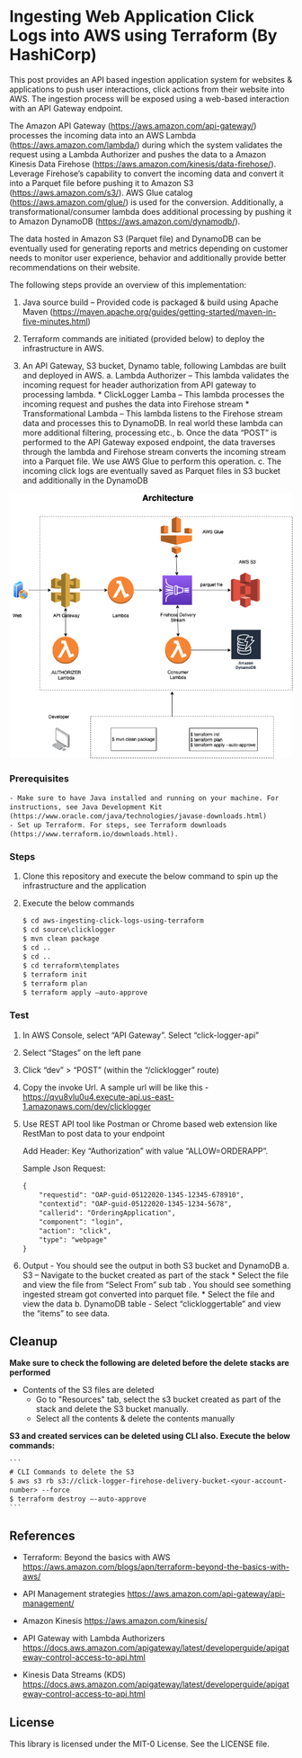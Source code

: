 # Ingesting Web Application Click Logs into AWS using Terraform (By HashiCorp)

This post provides an API based ingestion application system for websites & applications to push user interactions, click actions from their website into AWS. The ingestion process will be exposed using a web-based interaction with an API Gateway endpoint. 

The Amazon API Gateway (https://aws.amazon.com/api-gateway/) processes the incoming data into an AWS Lambda (https://aws.amazon.com/lambda/) during which the system validates the request using a Lambda Authorizer and pushes the data to a Amazon Kinesis Data Firehose (https://aws.amazon.com/kinesis/data-firehose/). Leverage Firehose’s capability to convert the incoming data and convert it into a Parquet file before pushing it to Amazon S3 (https://aws.amazon.com/s3/). AWS Glue catalog (https://aws.amazon.com/glue/) is used for the conversion. Additionally, a transformational/consumer lambda does additional processing by pushing it to Amazon DynamoDB (https://aws.amazon.com/dynamodb/). 

The data hosted in Amazon S3 (Parquet file) and DynamoDB can be eventually used for generating reports and metrics depending on customer needs to monitor user experience, behavior and additionally provide better recommendations on their website.

The following steps provide an overview of this implementation:

1. Java source build – Provided code is packaged & build using Apache Maven (https://maven.apache.org/guides/getting-started/maven-in-five-minutes.html)

2. Terraform commands are initiated (provided below) to deploy the infrastructure in AWS. 
3. An API Gateway, S3 bucket, Dynamo table, following Lambdas are built and deployed in AWS.
   a. Lambda Authorizer – This lambda validates the incoming request for header authorization from API gateway to processing lambda. 
        * ClickLogger Lamba – This lambda processes the incoming request and pushes the data into Firehose stream
        * Transformational Lambda – This lambda listens to the Firehose stream data and processes this to DynamoDB. In real world these lambda can more additional filtering, processing etc.,
   b. Once the data “POST” is performed to the API Gateway exposed endpoint, the data traverses through the lambda and Firehose stream converts the incoming stream into a Parquet file. We use AWS Glue to perform this operation.
   c. The incoming click logs are eventually saved as Parquet files in S3 bucket and additionally in the DynamoDB

![Alt text](ingesting%20click%20logs%20from%20web%20application.png?raw=true "Title")

### Prerequisites

    - Make sure to have Java installed and running on your machine. For instructions, see Java Development Kit (https://www.oracle.com/java/technologies/javase-downloads.html)
    - Set up Terraform. For steps, see Terraform downloads (https://www.terraform.io/downloads.html).

### Steps

1. Clone this repository and execute the below command to spin up the infrastructure and the application

2. Execute the below commands

    ```
    $ cd aws-ingesting-click-logs-using-terraform
    $ cd source\clicklogger
    $ mvn clean package
    $ cd ..
    $ cd ..
    $ cd terraform\templates
    $ terraform init
    $ terraform plan
    $ terraform apply –auto-approve
    ```

### Test

1. In AWS Console, select “API Gateway”. Select “click-logger-api” 
2. Select “Stages” on the left pane
3. Click “dev” > “POST” (within the “/clicklogger” route)
4. Copy the invoke Url. A sample url will be like this -  https://qvu8vlu0u4.execute-api.us-east-1.amazonaws.com/dev/clicklogger
5. Use REST API tool like Postman or Chrome based web extension like RestMan to post data to your endpoint

    Add Header: Key “Authorization” with value “ALLOW=ORDERAPP”.

    Sample Json Request:
    ```
    {
        "requestid": "OAP-guid-05122020-1345-12345-678910",
        "contextid": "OAP-guid-05122020-1345-1234-5678",
        "callerid": "OrderingApplication",
        "component": "login",
        "action": "click",
        "type": "webpage"
    }
    ```
6. Output - You should see the output in both S3 bucket and DynamoDB
    a. S3 – Navigate to the bucket created as part of the stack
        * Select the file and view the file from “Select From” sub tab . You should see something ingested stream got converted into parquet file.
        * Select the file and view the data
    b. DynamoDB table - Select “clickloggertable” and view the “items” to see data. 
 
 ## Cleanup

**Make sure to check the following are deleted before the delete stacks are performed**

   - Contents of the S3 files are deleted
        - Go to "Resources" tab, select the s3 bucket created as part of the  stack and delete the S3 bucket manually.
        - Select all the contents & delete the contents manually


**S3 and created services can be deleted using CLI also. Execute the below commands:**

    ```
    # CLI Commands to delete the S3  
    $ aws s3 rb s3://click-logger-firehose-delivery-bucket-<your-account-number> --force
    $ terraform destroy –-auto-approve
    ```


## References

* Terraform:  Beyond the basics with AWS 
https://aws.amazon.com/blogs/apn/terraform-beyond-the-basics-with-aws/

* API Management strategies 
https://aws.amazon.com/api-gateway/api-management/

* Amazon Kinesis
https://aws.amazon.com/kinesis/

* API Gateway with Lambda Authorizers
https://docs.aws.amazon.com/apigateway/latest/developerguide/apigateway-control-access-to-api.html

* Kinesis Data Streams (KDS)
https://docs.aws.amazon.com/apigateway/latest/developerguide/apigateway-control-access-to-api.html






## License

This library is licensed under the MIT-0 License. See the LICENSE file.
